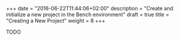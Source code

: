 +++
date = "2016-06-22T11:44:06+02:00"
description = "Create and initialize a new project in the Bench environment"
draft = true
title = "Creating a New Project"
weight = 8
+++

TODO
